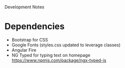 Development Notes

# Dependencies

- Bootstrap for CSS
- Google Fonts (styles.css updated to leverage classes)
- Angular Fire
- NG Typed for typing text on homepage https://www.npmjs.com/package/ngx-typed-js